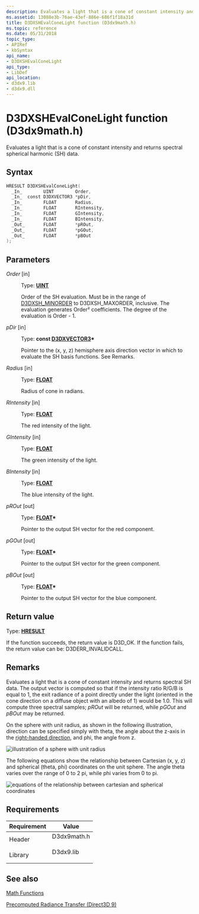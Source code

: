 ```yaml
---
description: Evaluates a light that is a cone of constant intensity and returns spectral spherical harmonic (SH) data.
ms.assetid: 13088e3b-76ae-43ef-886e-686f1f18a31d
title: D3DXSHEvalConeLight function (D3dx9math.h)
ms.topic: reference
ms.date: 05/31/2018
topic_type: 
- APIRef
- kbSyntax
api_name: 
- D3DXSHEvalConeLight
api_type: 
- LibDef
api_location: 
- d3dx9.lib
- d3dx9.dll
---
```


# D3DXSHEvalConeLight function (D3dx9math.h)

Evaluates a light that is a cone of constant intensity and returns spectral spherical harmonic (SH) data.

## Syntax


```C++
HRESULT D3DXSHEvalConeLight(
  _In_        UINT        Order,
  _In_  const D3DXVECTOR3 *pDir,
  _In_        FLOAT       Radius,
  _In_        FLOAT       RIntensity,
  _In_        FLOAT       GIntensity,
  _In_        FLOAT       BIntensity,
  _Out_       FLOAT       *pROut,
  _Out_       FLOAT       *pGOut,
  _Out_       FLOAT       *pBOut
);
```



## Parameters

<dl> <dt>

*Order* \[in\]
</dt> <dd>

Type: **[**UINT**](../winprog/windows-data-types.md)**

Order of the SH evaluation. Must be in the range of [D3DXSH\_MINORDER](other-d3dx-constants.md) to D3DXSH\_MAXORDER, inclusive. The evaluation generates Order² coefficients. The degree of the evaluation is Order - 1.

</dd> <dt>

*pDir* \[in\]
</dt> <dd>

Type: **const [**D3DXVECTOR3**](d3dxvector3.md)\***

Pointer to the (x, y, z) hemisphere axis direction vector in which to evaluate the SH basis functions. See Remarks.

</dd> <dt>

*Radius* \[in\]
</dt> <dd>

Type: **[**FLOAT**](../winprog/windows-data-types.md)**

Radius of cone in radians.

</dd> <dt>

*RIntensity* \[in\]
</dt> <dd>

Type: **[**FLOAT**](../winprog/windows-data-types.md)**

The red intensity of the light.

</dd> <dt>

*GIntensity* \[in\]
</dt> <dd>

Type: **[**FLOAT**](../winprog/windows-data-types.md)**

The green intensity of the light.

</dd> <dt>

*BIntensity* \[in\]
</dt> <dd>

Type: **[**FLOAT**](../winprog/windows-data-types.md)**

The blue intensity of the light.

</dd> <dt>

*pROut* \[out\]
</dt> <dd>

Type: **[**FLOAT**](../winprog/windows-data-types.md)\***

Pointer to the output SH vector for the red component.

</dd> <dt>

*pGOut* \[out\]
</dt> <dd>

Type: **[**FLOAT**](../winprog/windows-data-types.md)\***

Pointer to the output SH vector for the green component.

</dd> <dt>

*pBOut* \[out\]
</dt> <dd>

Type: **[**FLOAT**](../winprog/windows-data-types.md)\***

Pointer to the output SH vector for the blue component.

</dd> </dl>

## Return value

Type: **[**HRESULT**](https://msdn.microsoft.com/library/Bb401631(v=MSDN.10).aspx)**

If the function succeeds, the return value is D3D\_OK. If the function fails, the return value can be: D3DERR\_INVALIDCALL.

## Remarks

Evaluates a light that is a cone of constant intensity and returns spectral SH data. The output vector is computed so that if the intensity ratio R/G/B is equal to 1, the exit radiance of a point directly under the light (oriented in the cone direction on a diffuse object with an albedo of 1) would be 1.0. This will compute three spectral samples; *pROut* will be returned, while *pGOut* and *pBOut* may be returned.

On the sphere with unit radius, as shown in the following illustration, direction can be specified simply with theta, the angle about the z-axis in the [right-handed direction](coordinate-systems.md), and phi, the angle from z.

![illustration of a sphere with unit radius](images/spherical-coordinates.png)

The following equations show the relationship between Cartesian (x, y, z) and spherical (theta, phi) coordinates on the unit sphere. The angle theta varies over the range of 0 to 2 pi, while phi varies from 0 to pi.

![equations of the relationship between cartesian and spherical coordinates](images/spherical-coordinates-equations.png)

## Requirements



| Requirement | Value |
|--------------------|----------------------------------------------------------------------------------------|
| Header<br/>  | <dl> <dt>D3dx9math.h</dt> </dl> |
| Library<br/> | <dl> <dt>D3dx9.lib</dt> </dl>   |



## See also

<dl> <dt>

[Math Functions](dx9-graphics-reference-d3dx-functions-math.md)
</dt> <dt>

[Precomputed Radiance Transfer (Direct3D 9)](precomputed-radiance-transfer.md)
</dt> </dl>

 

 
